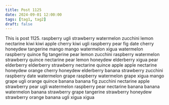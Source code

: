 ```yaml
---
title: Post 1125
date: 2024-09-01 12:00:00
tags: [tag1, tag2]
draft: false
---
```

This is post 1125.
raspberry
ugli
strawberry
watermelon
zucchini
lemon
nectarine
kiwi
kiwi
apple
cherry
kiwi
ugli
raspberry
pear
fig
date
cherry
honeydew
tangerine
mango
mango
watermelon
xigua
watermelon
raspberry
quince
fig
tangerine
pear
lemon
zucchini
raspberry
watermelon
strawberry
quince
nectarine
pear
lemon
honeydew
elderberry
xigua
pear
elderberry
elderberry
strawberry
nectarine
quince
apple
apple
nectarine
honeydew
orange
cherry
honeydew
elderberry
banana
strawberry
zucchini
raspberry
date
watermelon
grape
raspberry
watermelon
grape
xigua
mango
grape
ugli
orange
quince
banana
banana
fig
zucchini
nectarine
apple
strawberry
pear
ugli
watermelon
raspberry
pear
nectarine
banana
banana
watermelon
banana
strawberry
grape
tangerine
strawberry
honeydew
strawberry
orange
banana
ugli
xigua
xigua
